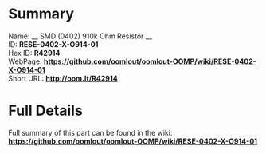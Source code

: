 
Summary
=================
  
Name: __ SMD (0402) 910k Ohm Resistor __    
ID: __RESE-0402-X-O914-01__   
Hex ID: __R42914__   
WebPage: __https://github.com/oomlout/oomlout-OOMP/wiki/RESE-0402-X-O914-01__   
Short URL: __http://oom.lt/R42914__   

Full Details
==========================
Full summary of this part can be found in the wiki:   
__https://github.com/oomlout/oomlout-OOMP/wiki/RESE-0402-X-O914-01__    

